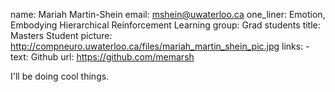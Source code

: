 name: Mariah Martin-Shein
email: mshein@uwaterloo.ca
one_liner: Emotion, Embodying Hierarchical Reinforcement Learning
group: Grad students
title: Masters Student
picture: http://compneuro.uwaterloo.ca/files/mariah_martin_shein_pic.jpg
links:
    - text: Github
      url: https://github.com/memarsh

I'll be doing cool things.
